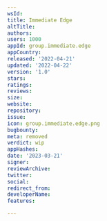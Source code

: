 ```yaml
---
wsId: 
title: Immediate Edge
altTitle: 
authors: 
users: 1000
appId: group.immediate.edge
appCountry: 
released: '2022-04-21'
updated: '2022-04-22'
version: '1.0'
stars: 
ratings: 
reviews: 
size: 
website: 
repository: 
issue: 
icon: group.immediate.edge.png
bugbounty: 
meta: removed
verdict: wip
appHashes: 
date: '2023-03-21'
signer: 
reviewArchive: 
twitter: 
social: 
redirect_from: 
developerName: 
features: 

---
```


